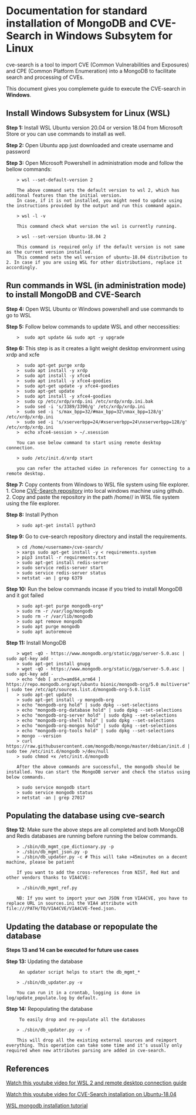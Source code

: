 # Documentation for standard installation of MongoDB and CVE-Search in Windows Subsytem for Linux

cve-search is a tool to import CVE (Common Vulnerabilities and Exposures) and CPE (Common Platform Enumeration) into a MongoDB to facilitate search and processing of CVEs.

This document gives you complemete guide to execute the CVE-search in **Windows**.

## Install Windows Subsystem for Linux (WSL)

**Step 1:** Install WSL Ubuntu version 20.04 or version 18.04 from Microsoft Store or you can use commands to install as well.

**Step 2:** Open Ubuntu app just downloaded and create username and password

**Step 3:** Open Microsoft Powershell in administration mode and follow the bellow commands:
		
		> wsl --set-default-version 2
		
		The above command sets the default version to wsl 2, which has additonal features than the initial version. 
		In case, if it is not installed, you might need to update using the instructions provided by the output and run this command again.
				
		> wsl -l -v
		
		This command check what version the wsl is currently running. 

		> wsl --set-version Ubuntu-18.04 2
		
		This command is required only if the default version is not same as the current version installed.
		This command sets the wsl version of ubuntu-18.04 distribution to 2. In case if you are using WSL for other distributions, replace it accordingly.


## Run commands in WSL (in administration mode) to install MongoDB and CVE-Search

**Step 4:** Open WSL Ubuntu or Windows powershell and use commands to go to WSL

**Step 5:** Follow below commands to update WSL and other neccessities:

		>  sudo apt update && sudo apt -y upgrade
		
**Step 6:** This step is <Optional> as it creates a light weight desktop environment using xrdp and xcfe

		
		>  sudo apt-get purge xrdp
		>  sudo apt install -y xrdp
		>  sudo apt install -y xfce4
		>  sudo apt install -y xfce4-goodies
		>  sudo apt-get update -y xfce4-goodies
		>  sudo apt-get update
		>  sudo apt install -y xfce4-goodies
		>  sudo cp /etc/xrdp/xrdp.ini /etc/xrdp/xrdp.ini.bak
		>  sudo sed -i 's/3389/3390/g' /etc/xrdp/xrdp.ini
		>  sudo sed -i 's/max_bpp=32/#max_bpp=32\nmax_bpp=128/g' /etc/xrdp/xrdp.ini
		>  sudo sed -i 's/xserverbpp=24/#xserverbpp=24\nxserverbpp=128/g' /etc/xrdp/xrdp.ini
		>  echo xfce4-session > ~/.xsession
		
		You can use below command to start using remote desktop connection.
		
		> sudo /etc/init.d/xrdp start
		
		you can refer the attached video in references for connecting to a remote desktop.
		

**Step 7:** Copy contents from Windows to WSL file system using file explorer. <br>
		1. Clone [CVE-Search repository](https://github.com/cve-search/cve-search) into local windows machine using github. <br>
		2. Copy and paste the repository in the path /home/<username>/ in WSL file system using the file explorer. <br>
		

**Step 8:** Install Python

		> sudo apt-get install python3
	
**Step 9:** Go to cve-search repository directory and install the requirements.
		
		> cd /home/<username>/cve-search/
		> xargs sudo apt-get install -y < requirements.system
		> pip3 install -r requirements.txt
		> sudo apt-get install redis-server
		> sudo service redis-server start
		> sudo service redis-server status
		> netstat -an | grep 6379
		

**Step 10:** Run the below commands incase if you tried to install MongoDB and it got failed
		
		> sudo apt-get purge mongodb-org*
		> sudo rm -r /var/log/mongodb
		> sudo rm -r /var/lib/mongodb
		> sudo apt remove mongodb
		> sudo apt purge mongodb
		> sudo apt autoremove
		
**Step 11:** Install MongoDB

		> wget -qO - https://www.mongodb.org/static/pgp/server-5.0.asc | sudo apt-key add -
		> sudo apt-get install gnupg
		> wget -qO - https://www.mongodb.org/static/pgp/server-5.0.asc | sudo apt-key add -
		> echo "deb [ arch=amd64,arm64 ] https://repo.mongodb.org/apt/ubuntu bionic/mongodb-org/5.0 multiverse" | sudo tee /etc/apt/sources.list.d/mongodb-org-5.0.list
		> sudo apt-get update
		> sudo apt-get install -y mongodb-org
		> echo "mongodb-org hold" | sudo dpkg --set-selections
		> echo "mongodb-org-database hold" | sudo dpkg --set-selections
		> echo "mongodb-org-server hold" | sudo dpkg --set-selections
		> echo "mongodb-org-shell hold" | sudo dpkg --set-selections
		> echo "mongodb-org-mongos hold" | sudo dpkg --set-selections
		> echo "mongodb-org-tools hold" | sudo dpkg --set-selections
		> mongo --version
		> curl https://raw.githubusercontent.com/mongodb/mongo/master/debian/init.d | sudo tee /etc/init.d/mongodb >/dev/null
		> sudo chmod +x /etc/init.d/mongodb
	
		After the above commands are successful, the mongodb should be installed. You can start the MongoDB server and check the status using below commands.
		
		> sudo service mongodb start
		> sudo service mongodb status
		> netstat -an | grep 27017
		
		

## Populating the database using cve-search

**Step 12**: Make sure the above steps are all completed and both MongoDB and Redis databases are running before running the below commands.

		> ./sbin/db_mgmt_cpe_dictionary.py -p
		> ./sbin/db_mgmt_json.py -p
		> ./sbin/db_updater.py -c # This will take >45minutes on a decent machine, please be patient
		
		If you want to add the cross-references from NIST, Red Hat and other vendors thanks to VIA4CVE:

		> ./sbin/db_mgmt_ref.py
		
		NB: If you want to import your own JSON from VIA4CVE, you have to replace URL in sources.ini the VIA4 attribute with file:///PATH/TO/VIA4CVE/VIA4CVE-feed.json.
		

## Updating the database or repopulate the database

**Steps 13 and 14 can be executed for future use cases**		

**Step 13:** Updating the database
		
		 An updater script helps to start the db_mgmt_*

		> ./sbin/db_updater.py -v
		
		You can run it in a crontab, logging is done in log/update_populate.log by default.

**Step 14:** Repopulating the database
		
		 To easily drop and re-populate all the databases

		> ./sbin/db_updater.py -v -f
		
		This will drop all the existing external sources and reimport everything. This operation can take some time and it’s usually only required when new attributes parsing are added in cve-search.
		
		
## References

[Watch this youtube video for WSL 2 and remote desktop connection guide](https://www.youtube.com/watch?v=J4Giu5iWigQ&t=408s&ab_channel=Britec09) <br>

[Watch this youtube video for CVE-Search installation on Ubuntu-18.04](https://www.youtube.com/watch?v=5fRXFPKPzaw&t=28s&ab_channel=Roland) <br>
	
[WSL mongodb installation tutorial](https://docs.microsoft.com/en-us/windows/wsl/tutorials/wsl-database)



